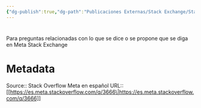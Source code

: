 ```yaml
---
{"dg-publish":true,"dg-path":"Publicaciones Externas/Stack Exchange/Stack Overflow en español/Stack Overflow en español Meta/es.meta.stackoverflow.com-3666.md","permalink":"/publicaciones-externas/stack-exchange/stack-overflow-en-espanol/stack-overflow-en-espanol-meta/es-meta-stackoverflow-com-3666/","hide":true,"noteIcon":"default","created":"2024-04-03T12:49:10.764-06:00","updated":"2024-04-05T16:44:03.732-06:00"}
---
```


# 

Para preguntas relacionadas con lo que se dice o se propone que se diga en Meta Stack Exchange

# Metadata
Source:: Stack Overflow Meta en español
URL:: [[https://es.meta.stackoverflow.com/q/3666\|https://es.meta.stackoverflow.com/q/3666]]

